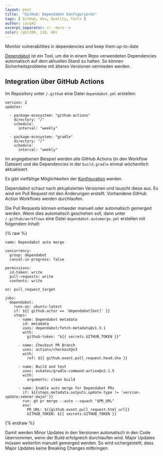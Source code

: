 ```yaml
---
layout: post
title:  "GitHub: Dependabot konfigurieren"
tags: [ GitHub, dev, Quality, Tools ]
author: jacq42
excerpt_separator: <!--more-->
color: rgb(200, 110, 80)
---
```


Monitor vulnerabilities in dependencies and keep them up-to-date

<!--more-->

[Dependabot](https://docs.github.com/en/code-security/dependabot) ist ein Tool, um die in einem Repo verwendeten Dependencies automatisch auf dem aktuellen Stand zu halten. 
So können Sicherheitsprobleme mit älteren Versionen vermieden werden.

## Integration über GitHub Actions

Im Repository unter `/.github` eine Datei `dependabot.yml` erstellen:

```
version: 2
updates:

  - package-ecosystem: "github-actions"
    directory: "/"
    schedule:
      interval: "weekly"

  - package-ecosystem: "gradle"
    directory: "/"
    schedule:
      interval: "weekly"
```

Im angegebenen Beispiel werden alle GitHub Actions (in den Workflow Dateien) und die Dependencies in der `build.gradle` einmal wöchentlich aktualisiert.

Es gibt vielfältige Möglichkeiten der [Konfiguration](https://docs.github.com/en/free-pro-team@latest/github/administering-a-repository/configuration-options-for-dependency-updates) werden.

Dependabot schaut nach aktualisierten Versionen und tauscht diese aus. Es wird ein Pull Request mit den Änderungen erstellt. Vorhandene GitHub Action Workflows werden durchlaufen.

Die Pull Requests können entweder manuell oder automatisch gemerged werden. Wenn dies automatisch geschehen soll, dann unter `/.github/workflows` eine Datei `dependabot-automerge.yml` erstellen mit folgendem Inhalt:

{% raw %}
```
name: Dependabot auto merge

concurrency:
  group: dependabot
  cancel-in-progress: false

permissions:
  id-token: write
  pull-requests: write
  contents: write

on: pull_request_target

jobs:
  dependabot:
    runs-on: ubuntu-latest
    if: ${{ github.actor == 'dependabot[bot]' }}
    steps:
      - name: Dependabot metadata
        id: metadata
        uses: dependabot/fetch-metadata@v1.3.1
        with:
          github-token: "${{ secrets.GITHUB_TOKEN }}"

      - name: Checkout PR Branch
        uses: actions/checkout@v3
        with:
          ref: ${{ github.event.pull_request.head.sha }}

      - name: Build and test
        uses: eskatos/gradle-command-action@v2.1.5
        with:
          arguments: clean build
          
      - name: Enable auto merge for Dependabot PRs
        if: ${{steps.metadata.outputs.update-type != 'version-update:semver-major'}}
        run: gh pr merge --auto --squash "$PR_URL"
        env:
          PR_URL: ${{github.event.pull_request.html_url}}
          GITHUB_TOKEN: ${{ secrets.GITHUB_TOKEN }}
```
{% endraw %}

Damit werden Minor Updates in den Versionen automatisch in den Code übernommen, wenn der Build erfolgreich durchlaufen wird. Major Updates müssen weiterhin manuell gemerged werden. So wird sichergestellt, dass Major Updates keine Breaking Changes mitbringen.
